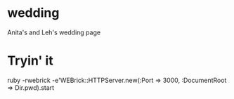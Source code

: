 wedding
=======

Anita's and Leh's wedding page

Tryin' it
=========

ruby -rwebrick -e'WEBrick::HTTPServer.new(:Port => 3000, :DocumentRoot => Dir.pwd).start
